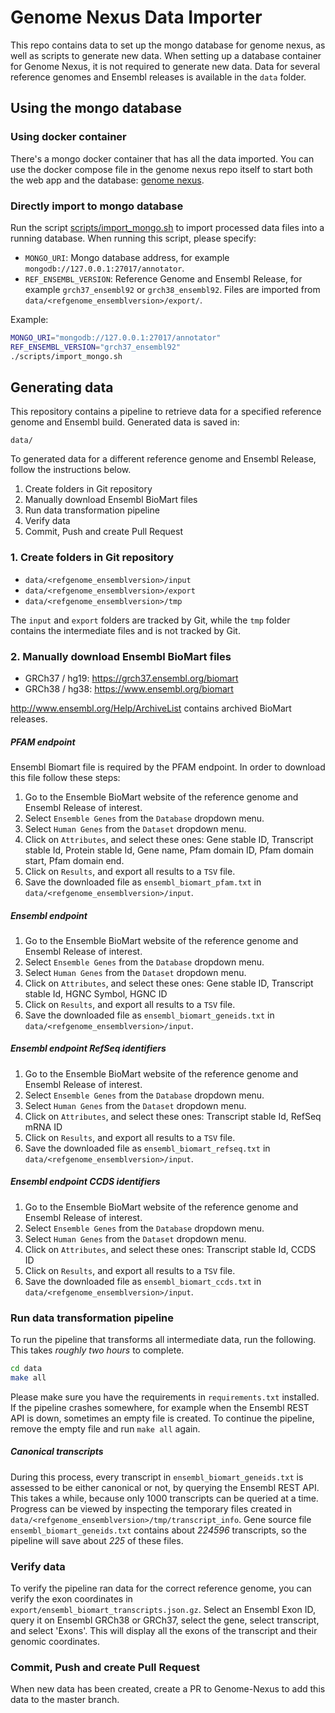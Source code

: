 # Genome Nexus Data Importer
This repo contains data to set up the mongo
database for genome nexus, as well as scripts to generate new data. When setting
up a database container for Genome Nexus, it is not required to generate new
data. Data for several reference genomes and Ensembl releases is available in
the `data` folder.

## Using the mongo database

### Using docker container
There's a mongo docker container that has all the data imported. You can use
the docker compose file in the genome nexus repo itself to start both the web
app and the database: [genome
nexus](https://github.com/genome-nexus/genome-nexus).

### Directly import to mongo database
Run the script [scripts/import_mongo.sh](scripts/import_mongo.sh) to import processed data files into a running 
database. When running this script, please specify:
- `MONGO_URI`: Mongo database address, for example `mongodb://127.0.0.1:27017/annotator`.
- `REF_ENSEMBL_VERSION`: Reference Genome and Ensembl Release, for example `grch37_ensembl92` or `grch38_ensembl92`. Files are imported from 
`data/<refgenome_ensemblversion>/export/`.

Example:
```bash
MONGO_URI="mongodb://127.0.0.1:27017/annotator"
REF_ENSEMBL_VERSION="grch37_ensembl92"
./scripts/import_mongo.sh
```

## Generating data
This repository contains a pipeline to retrieve data for a specified reference genome and Ensembl build. Generated data is saved in:
```
data/
```

To generated data for a different reference genome and Ensembl Release, follow the instructions below.
1. Create folders in Git repository
2. Manually download Ensembl BioMart files
3. Run data transformation pipeline
4. Verify data
5. Commit, Push and create Pull Request

### 1. Create folders in Git repository
- `data/<refgenome_ensemblversion>/input`
- `data/<refgenome_ensemblversion>/export`
- `data/<refgenome_ensemblversion>/tmp`

The `input` and `export` folders are tracked by Git, while the `tmp` folder contains the intermediate files and is not 
tracked by Git.

### 2. Manually download Ensembl BioMart files

- GRCh37 / hg19: https://grch37.ensembl.org/biomart
- GRCh38 / hg38: https://www.ensembl.org/biomart

http://www.ensembl.org/Help/ArchiveList contains archived BioMart releases.

##### PFAM endpoint
Ensembl Biomart file is required by the PFAM endpoint. In order to download this file
follow these steps:

1. Go to the Ensemble BioMart website of the reference genome and Ensembl Release of interest.
2. Select `Ensemble Genes` from the `Database` dropdown menu.
3. Select `Human Genes` from the `Dataset` dropdown menu.
4. Click on `Attributes`, and select these ones:
Gene stable ID, Transcript stable Id, Protein stable Id, Gene name, Pfam domain ID, Pfam domain start, Pfam domain end.
5. Click on `Results`, and export all results to a `TSV` file.
6. Save the downloaded file as `ensembl_biomart_pfam.txt` in `data/<refgenome_ensemblversion>/input`.

##### Ensembl endpoint 
1. Go to the Ensemble BioMart website of the reference genome and Ensembl Release of interest.
2. Select `Ensemble Genes` from the `Database` dropdown menu.
3. Select `Human Genes` from the `Dataset` dropdown menu.
4. Click on `Attributes`, and select these ones:
Gene stable ID, Transcript stable Id, HGNC Symbol, HGNC ID
5. Click on `Results`, and export all results to a `TSV` file.
6. Save the downloaded file as `ensembl_biomart_geneids.txt` in `data/<refgenome_ensemblversion>/input`.

##### Ensembl endpoint RefSeq identifiers
1. Go to the Ensemble BioMart website of the reference genome and Ensembl Release of interest.
2. Select `Ensemble Genes` from the `Database` dropdown menu.
3. Select `Human Genes` from the `Dataset` dropdown menu.
4. Click on `Attributes`, and select these ones:
Transcript stable Id, RefSeq mRNA ID
5. Click on `Results`, and export all results to a `TSV` file.
6. Save the downloaded file as `ensembl_biomart_refseq.txt` in `data/<refgenome_ensemblversion>/input`.

##### Ensembl endpoint CCDS identifiers
1. Go to the Ensemble BioMart website of the reference genome and Ensembl Release of interest.
2. Select `Ensemble Genes` from the `Database` dropdown menu.
3. Select `Human Genes` from the `Dataset` dropdown menu.
4. Click on `Attributes`, and select these ones:
Transcript stable Id, CCDS ID
5. Click on `Results`, and export all results to a `TSV` file.
6. Save the downloaded file as `ensembl_biomart_ccds.txt` in `data/<refgenome_ensemblversion>/input`.

### Run data transformation pipeline
To run the pipeline that transforms all intermediate data, run the following. This takes _roughly two hours_ to complete.

```bash
cd data
make all
```

Please make sure you have the requirements in `requirements.txt` installed. If the pipeline crashes somewhere, for example when the Ensembl REST API is down, sometimes an empty file is created. To continue the pipeline, remove the empty file and run `make all` again.

##### Canonical transcripts
During this process, every transcript in `ensembl_biomart_geneids.txt` is assessed to be either canonical or not, by 
querying the Ensembl REST API. This takes a while, because only 1000 transcripts can be queried at a time. Progress can 
be viewed by inspecting the temporary files created in  `data/<refgenome_ensemblversion>/tmp/transcript_info`. Gene 
source file `ensembl_biomart_geneids.txt` contains about _224596_ transcripts, so the pipeline will save about _225_ 
of these files.

### Verify data
To verify the pipeline ran data for the correct reference genome, you can verify the exon coordinates in
`export/ensembl_biomart_transcripts.json.gz`. Select an Ensembl Exon ID, query it on Ensembl GRCh38 or GRCh37, select
the gene, select transcript, and select 'Exons'. This will display all the exons of the transcript and their genomic
coordinates.

### Commit, Push and create Pull Request
When new data has been created, create a PR to Genome-Nexus to add this data to the master branch.
